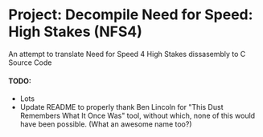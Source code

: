 # Project: Decompile Need for Speed: High Stakes (NFS4) 

An attempt to translate Need for Speed 4 High Stakes dissasembly to C Source Code


#### TODO:

* Lots
* Update README to properly thank Ben Lincoln for "This Dust Remembers What It Once Was" tool, without which, none of this would have been possible. (What an awesome name too?)
